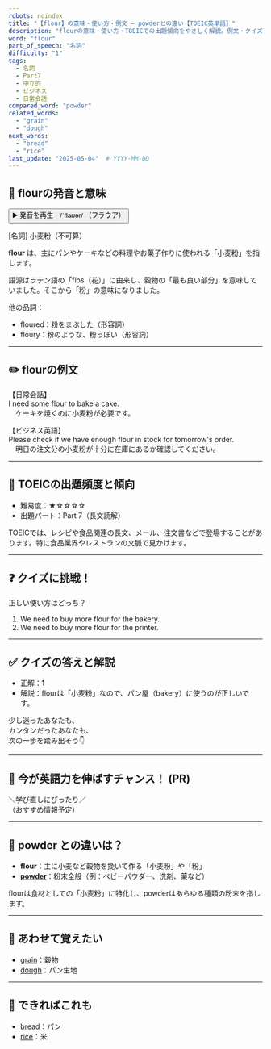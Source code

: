 ```yaml
---
robots: noindex
title: "【flour】の意味・使い方・例文 ― powderとの違い【TOEIC英単語】"
description: "flourの意味・使い方・TOEICでの出題傾向をやさしく解説。例文・クイズ付きでpowderとの違いもわかりやすく学べます。"
word: "flour"
part_of_speech: "名詞"
difficulty: "1"
tags:
  - 名詞
  - Part7
  - 中立的
  - ビジネス
  - 日常会話
compared_word: "powder"
related_words:
  - "grain"
  - "dough"
next_words:
  - "bread"
  - "rice"
last_update: "2025-05-04"  # YYYY-MM-DD
---
```


## 🔰 flourの発音と意味

<button class="play-audio" onclick="playTTS('flour')">
  <span class="play-audio-main">
    ▶️ 発音を再生　/ˈflaʊər/
  </span>
  <span class="play-audio-sub">
    （フラウア）
  </span>
</button>

[名詞] 小麦粉（不可算）

**flour** は、主にパンやケーキなどの料理やお菓子作りに使われる「小麦粉」を指します。

語源はラテン語の「flos（花）」に由来し、穀物の「最も良い部分」を意味していました。そこから「粉」の意味になりました。

他の品詞：  
- floured：粉をまぶした（形容詞）
- floury：粉のような、粉っぽい（形容詞）

---

## ✏️ flourの例文

【日常会話】  
I need some flour to bake a cake.  
　ケーキを焼くのに小麦粉が必要です。

【ビジネス英語】  
Please check if we have enough flour in stock for tomorrow's order.  
　明日の注文分の小麦粉が十分に在庫にあるか確認してください。

---

## 🎯 TOEICの出題頻度と傾向

- 難易度：★☆☆☆☆
- 出題パート：Part 7（長文読解）

TOEICでは、レシピや食品関連の長文、メール、注文書などで登場することがあります。特に食品業界やレストランの文脈で見かけます。

---

## ❓ クイズに挑戦！

正しい使い方はどっち？

1. We need to buy more flour for the bakery.  
2. We need to buy more flour for the printer.

---

## ✅ クイズの答えと解説

- 正解：**1**
- 解説：flourは「小麦粉」なので、パン屋（bakery）に使うのが正しいです。

少し迷ったあなたも、  
カンタンだったあなたも、  
次の一歩を踏み出そう👇️

---

## 🚀 今が英語力を伸ばすチャンス！ (PR)

<div class="info-center">
＼学び直しにぴったり／<br>  
（おすすめ情報予定）
</div>

---

## 🤔  powder との違いは？

- **flour**：主に小麦など穀物を挽いて作る「小麦粉」や「粉」
- **[powder](/word/powder/)**：粉末全般（例：ベビーパウダー、洗剤、薬など）

flourは食材としての「小麦粉」に特化し、powderはあらゆる種類の粉末を指します。

---

## 🧩 あわせて覚えたい

- [grain](/word/grain/)：穀物
- [dough](/word/dough/)：パン生地

---

## 📖 できればこれも

- [bread](/word/bread/)：パン
- [rice](/word/rice/)：米

<!-- cvid: aid20_bid41 -->
